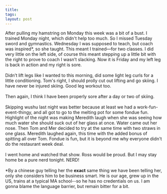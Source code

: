 ```yaml
---
title: 
tags: 
layout: post
---
```

After pulling my hamstring on Monday this week was a bit of a bust.  I trained Monday night, which didn't help too much.  So I missed Tuesday sword and gymnastics.  Wednesday I was supposed to teach, but coach was inspired*, so she taught.  This meant I trained—for two classes. I did very little on the left side, of course this meant stepping up a little bit with the right to prove to coach I wasn’t slacking.  Now it is Friday and my left leg is back in action and my right is sore. <br /><br />Didn’t lift legs like I wanted to this morning, did some light leg curls for a little conditioning.  Tom's right, I should prolly cut out lifting and go skiing.  I have never be injured skiing. Good leg workout too.<br /><br />Then again, I think I have been properly sore after a day or two of skiing.<br /><br />Skipping wushu last  night was better because at least we had a work-fun-event-thingy, and all got to go to the melting pot for some fondue fun.  Highlight of the night was making Meredith laugh when she was seeing how much water she should suck out of her glass at once.  Water came out her nose.  Then Tom and Mer decided to try at the same time with two straws in one glass.  Meredith laughed again, this time with the added bonus of spitting all over Tom.  Fondue is fun, but it is beyond me why everyone didn't do the restaurant week deal.<br /><br />I went home and watched that show.  Ross would be proud.  But I may stay home be a pure nerd tonight.  NERD!<br /><br />*By a chinese guy telling her the <b>exact</b> same thing we have been telling her, only she considers him to be business smart.  He is our age, grew up in the US, trains at a typical MA school--so he has no credentials on us.  I am gonna blame the language barrier, but remain bitter for a bit. <br />
